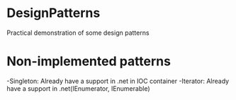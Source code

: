 # DesignPatterns
Practical demonstration of some design patterns

# Non-implemented patterns
-Singleton: Already have a support in .net in IOC container
-Iterator: Already have a support in .net(IEnumerator, IEnumerable)
